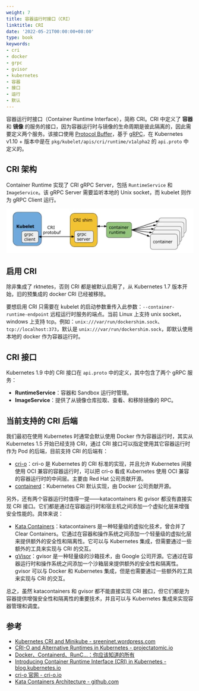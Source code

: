 ```yaml
---
weight: 7
title: 容器运行时接口（CRI）
linktitle: CRI
date: '2022-05-21T00:00:00+08:00'
type: book
keywords:
- cri
- docker
- grpc
- gvisor
- kubernetes
- 容器
- 接口
- 运行
- 默认
---
```



容器运行时接口（Container Runtime Interface），简称 CRI。CRI 中定义了 **容器** 和 **镜像** 的服务的接口，因为容器运行时与镜像的生命周期是彼此隔离的，因此需要定义两个服务。该接口使用 [Protocol Buffer](https://developers.google.com/protocol-buffers/)，基于 [gRPC](https://grpc.io/)，在 Kubernetes v1.10 + 版本中是在 `pkg/kubelet/apis/cri/runtime/v1alpha2` 的 `api.proto` 中定义的。

## CRI 架构

Container Runtime 实现了 CRI gRPC Server，包括 `RuntimeService` 和 `ImageService`。该 gRPC Server 需要监听本地的 Unix socket，而 kubelet 则作为 gRPC Client 运行。

![CRI 架构 - 图片来自 kubernetes blog](cri-architecture.webp)

## 启用 CRI

除非集成了 rktnetes，否则 CRI 都是被默认启用了，从 Kubernetes 1.7 版本开始，旧的预集成的 docker CRI 已经被移除。

要想启用 CRI 只需要在 kubelet 的启动参数重传入此参数：`--container-runtime-endpoint` 远程运行时服务的端点。当前 Linux 上支持 unix socket，windows 上支持 tcp。例如：`unix:///var/run/dockershim.sock`、 `tcp://localhost:373`，默认是 `unix:///var/run/dockershim.sock`，即默认使用本地的 docker 作为容器运行时。

## CRI 接口

Kubernetes 1.9 中的 CRI 接口在 `api.proto` 中的定义，其中包含了两个 gRPC 服务：

- **RuntimeService**：容器和 Sandbox 运行时管理。
- **ImageService**：提供了从镜像仓库拉取、查看、和移除镜像的 RPC。

## 当前支持的 CRI 后端

我们最初在使用 Kubernetes 时通常会默认使用 Docker 作为容器运行时，其实从 Kubernetes 1.5 开始已经支持 CRI，通过 CRI 接口可以指定使用其它容器运行时作为 Pod 的后端，目前支持 CRI 的后端有：

- [cri-o](https://github.com/kubernetes-incubator/cri-o)：cri-o 是 Kubernetes 的 CRI 标准的实现，并且允许 Kubernetes 间接使用 OCI 兼容的容器运行时，可以把 cri-o 看成 Kubernetes 使用 OCI 兼容的容器运行时的中间层。主要由 Red Hat 公司贡献开源。
- [containerd](https://github.com/containerd/containerd)：Kubernetes CRI 默认实现，由 Docker 公司贡献开源。

另外，还有两个容器运行时值得一提——katacontainers 和 gvisor 都没有直接实现 CRI 接口。它们都是通过在容器运行时和宿主机之间添加一个虚拟化层来增强安全性能的。具体来说：

- [Kata Containers](https://katacontainers.io/)：katacontainers 是一种轻量级的虚拟化技术，曾合并了 Clear Containers。它通过在容器和操作系统之间添加一个轻量级的虚拟化层来提供额外的安全性和隔离性。它可以与 Kubernetes 集成，但需要通过一些额外的工具来实现与 CRI 的交互。
- [gVisor](https://github.com/google/gvisor)：gvisor 是一种轻量级的沙箱技术，由 Google 公司开源。它通过在容器运行时和操作系统之间添加一个沙箱层来提供额外的安全性和隔离性。gvisor 可以与 Docker 和 Kubernetes 集成，但是也需要通过一些额外的工具来实现与 CRI 的交互。

总之，虽然 katacontainers 和 gvisor 都不能直接实现 CRI 接口，但它们都是为容器提供增强安全性和隔离性的重要技术，并且可以与 Kubernetes 集成来实现容器管理和调度。

## 参考

- [Kubernetes CRI and Minikube - sreeninet.wordpress.com](https://sreeninet.wordpress.com/2017/02/11/kubernetes-cri-and-minikube/)
- [CRI-O and Alternative Runtimes in Kubernetes - projectatomic.io](https://projectatomic.io/blog/2017/02/crio-runtimes/)
- [Docker、Containerd、RunC...：你应该知道的所有](https://www.infoq.cn/article/2017/02/Docker-Containerd-RunC/)
- [Introducing Container Runtime Interface (CRI) in Kubernetes - blog.kubernetes.io](https://kubernetes.io/blog/2016/12/container-runtime-interface-cri-in-kubernetes/)
- [cri-o 官网 - cri-o.io](https://cri-o.io/)
- [Kata Containers Architecture - github.com](https://github.com/kata-containers/documentation/blob/master/design/architecture.md#kubernetes-support)
